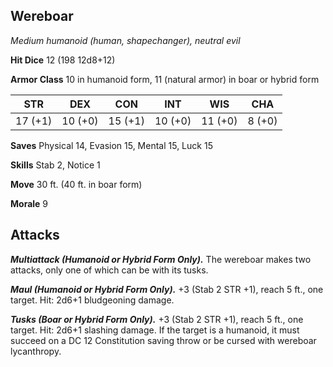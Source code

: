 ## Wereboar

*Medium humanoid (human, shapechanger), neutral evil*

**Hit Dice** 12 (198 12d8+12)

**Armor Class** 10 in humanoid form, 11 (natural armor) in boar or hybrid form

| STR     | DEX     | CON     | INT     | WIS     | CHA     |
|---------|---------|---------|---------|---------|---------|
| 17 (+1) | 10 (+0) | 15 (+1) | 10 (+0) | 11 (+0) |  8 (+0) |

**Saves** Physical 14, Evasion 15, Mental 15, Luck 15

**Skills** Stab 2, Notice 1

**Move** 30 ft. (40 ft. in boar form)

**Morale** 9

## Attacks

***Multiattack (Humanoid or Hybrid Form Only).*** The wereboar makes two attacks, only one of which can be with its tusks.

***Maul (Humanoid or Hybrid Form Only).*** +3 (Stab 2 STR +1), reach 5 ft., one target. Hit: 2d6+1 bludgeoning damage.

***Tusks (Boar or Hybrid Form Only).*** +3 (Stab 2 STR +1), reach 5 ft., one target. Hit: 2d6+1 slashing damage. If the target is a humanoid, it must succeed on a DC 12 Constitution saving throw or be cursed with wereboar lycanthropy.

